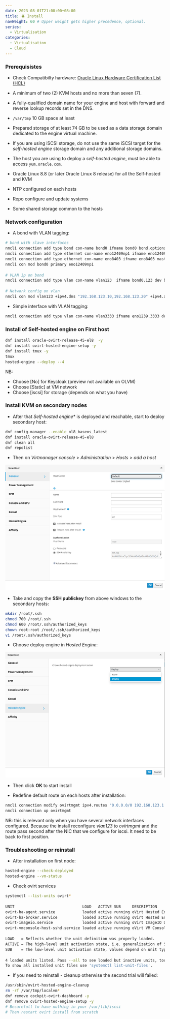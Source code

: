 ```yaml
---
date: 2023-08-01T21:00:00+08:00
title: 🪲 Install
navWeight: 60 # Upper weight gets higher precedence, optional.
series:
  - Virtualisation
categories:
  - Virtualisation
  - Cloud
---
```


### Prerequisistes

- Check Compatibilty hardware: [Oracle Linux Hardware Certification List (HCL)](https://linux.oracle.com/ords/f?p=117:1::::::)

- A minimum of two (2) KVM hosts and no more than seven (7).

-	A fully-qualified domain name for your engine and host with forward and reverse lookup records set in the DNS.

-	`/var/tmp` 10 GB space at least

-	Prepared storage of at least 74 GB to be used as a data storage domain dedicated to the engine virtual machine. 

-	If you are using iSCSI storage, do not use the same iSCSI target for the *self-hosted engine* storage domain and any additional storage domains.

-	The host you are using to deploy a *self-hosted engine*, must be able to access `yum.oracle.com`.

-	Oracle Linux 8.8 (or later Oracle Linux 8 release) for all the Self-hosted and KVM

- NTP configured on each hosts

- Repo configure and update systems

- Some shared storage common to the hosts

### Network configuration

* A bond with VLAN tagging:
  
```bash
# bond with slave interfaces
nmcli connection add type bond con-name bond0 ifname bond0 bond.options "mode=active-backup,miimon=100" ipv4.method disabled ipv6.method ignore 
nmcli connection add type ethernet con-name eno12409np1 ifname eno12409np1 master bond0 slave-type bond
nmcli connection add type ethernet con-name eno8403 ifname eno8403 master bond0 slave-type bond
nmcli con mod bond0 primary eno12409np1

# VLAN ip on bond
nmcli connection add type vlan con-name vlan123  ifname bond0.123 dev bond0 id 123

# Network config on vlan
nmcli con mod vlan123 +ipv4.dns "192.168.123.10,192.168.123.20" +ipv4.addresses 192.168.123.xxx/24 +ipv4.gateway 192.168.123.1 +ipv4.dns-search "example.com" +ipv4.method manual +ipv6.method ignore
```

* Simple interface with VLAN tagging:

```bash
nmcli connection add type vlan con-name vlan3333 ifname eno1239.3333 dev eno12399np0 id 3333 ip4 3.3.3.xxx/24 gw4 3.3.3.1
```

### Install of Self-hosted engine on First host

```bash
dnf install oracle-ovirt-release-45-el8  -y
dnf install ovirt-hosted-engine-setup -y 
dnf install tmux -y
tmux
hosted-engine --deploy --4
```

NB:
- Choose [No] for Keycloak (preview not available on OLVM)
- Choose [Static] at VM network
- Choose [iscsi] for storage (depends on what you have)

### Install KVM on secondary nodes


* After that *Self-hosted engine** is deployed and reachable, start to deploy secondary host:

```bash
dnf config-manager --enable ol8_baseos_latest
dnf install oracle-ovirt-release-45-el8
dnf clean all   
dnf repolist
```


* Then on *Virtmanager console* > *Administration* > *Hosts* > *add a host* 

![VirtManager Add Host](./images/virtmanager-add-hosts.png#center)


* Take and copy the **SSH publickey** from above windows to the secondary hosts:

```bash
mkdir /root/.ssh
chmod 700 /root/.ssh
chmod 600 /root/.ssh/authorized_keys
chown root:root /root/.ssh/authorized_keys
vi /root/.ssh/authorized_keys
```

* Choose deploy engine in *Hosted Engine*:

![Deploy Engine](./images/deploy-engine.png#center)

* Then click **OK** to start install 

* Redefine default route on each hosts after installation:

```bash
nmcli connection modify ovirtmgmt ipv4.routes "0.0.0.0/0 192.168.123.1 400"
nmcli connection up ovirtmgmt
```

NB: this is relevant only when you have several network interfaces configured. Because the install reconfigure *vlan123* to *ovirtmgmt* and the route pass second after the NIC that we configure for iscsi. It need to be back to first position. 


### Troubleshooting or reinstall

* After installation on first node:

```bash
hosted-engine --check-deployed
hosted-engine --vm-status
```

* Check ovirt services

```bash
systemctl --list-units ovirt*

UNIT                              LOAD   ACTIVE SUB     DESCRIPTION
ovirt-ha-agent.service            loaded active running oVirt Hosted Engine High Availability Monitoring Agent
ovirt-ha-broker.service           loaded active running oVirt Hosted Engine High Availability Communications Broker
ovirt-imageio.service             loaded active running oVirt ImageIO Daemon
ovirt-vmconsole-host-sshd.service loaded active running oVirt VM Console SSH server daemon

LOAD   = Reflects whether the unit definition was properly loaded.
ACTIVE = The high-level unit activation state, i.e. generalization of SUB.
SUB    = The low-level unit activation state, values depend on unit type.

4 loaded units listed. Pass --all to see loaded but inactive units, too.
To show all installed unit files use 'systemctl list-unit-files'.
```


* If you need to reinstall - cleanup otherwise the second trial will failed:

```bash
/usr/sbin/ovirt-hosted-engine-cleanup
rm -rf /var/tmp/localvm*
dnf remove cockpit-ovirt-dashboard -y
dnf remove ovirt-hosted-engine-setup -y
# Becarefull to have nothing in your /var/lib/iscsi
# Then restart ovirt install from scratch
```

